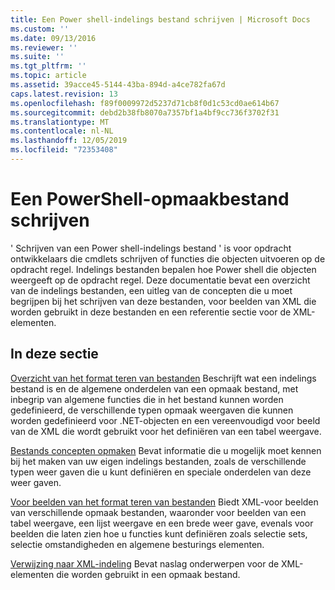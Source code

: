 ```yaml
---
title: Een Power shell-indelings bestand schrijven | Microsoft Docs
ms.custom: ''
ms.date: 09/13/2016
ms.reviewer: ''
ms.suite: ''
ms.tgt_pltfrm: ''
ms.topic: article
ms.assetid: 39acce45-5144-43ba-894d-a4ce782fa67d
caps.latest.revision: 13
ms.openlocfilehash: f89f0009972d5237d71cb8f0d1c53cd0ae614b67
ms.sourcegitcommit: debd2b38fb8070a7357bf1a4bf9cc736f3702f31
ms.translationtype: MT
ms.contentlocale: nl-NL
ms.lasthandoff: 12/05/2019
ms.locfileid: "72353408"
---
```

# <a name="writing-a-powershell-formatting-file"></a>Een PowerShell-opmaakbestand schrijven

' Schrijven van een Power shell-indelings bestand ' is voor opdracht ontwikkelaars die cmdlets schrijven of functies die objecten uitvoeren op de opdracht regel. Indelings bestanden bepalen hoe Power shell die objecten weergeeft op de opdracht regel. Deze documentatie bevat een overzicht van de indelings bestanden, een uitleg van de concepten die u moet begrijpen bij het schrijven van deze bestanden, voor beelden van XML die worden gebruikt in deze bestanden en een referentie sectie voor de XML-elementen.

## <a name="in-this-section"></a>In deze sectie

[Overzicht van het format teren van bestanden](./formatting-file-overview.md) Beschrijft wat een indelings bestand is en de algemene onderdelen van een opmaak bestand, met inbegrip van algemene functies die in het bestand kunnen worden gedefinieerd, de verschillende typen opmaak weergaven die kunnen worden gedefinieerd voor .NET-objecten en een vereenvoudigd voor beeld van de XML die wordt gebruikt voor het definiëren van een tabel weergave.

[Bestands concepten opmaken](./formatting-file-concepts.md) Bevat informatie die u mogelijk moet kennen bij het maken van uw eigen indelings bestanden, zoals de verschillende typen weer gaven die u kunt definiëren en speciale onderdelen van deze weer gaven.

[Voor beelden van het format teren van bestanden](./examples-of-formatting-files.md) Biedt XML-voor beelden van verschillende opmaak bestanden, waaronder voor beelden van een tabel weergave, een lijst weergave en een brede weer gave, evenals voor beelden die laten zien hoe u functies kunt definiëren zoals selectie sets, selectie omstandigheden en algemene besturings elementen.

[Verwijzing naar XML-indeling](./format-schema-xml-reference.md) Bevat naslag onderwerpen voor de XML-elementen die worden gebruikt in een opmaak bestand.
